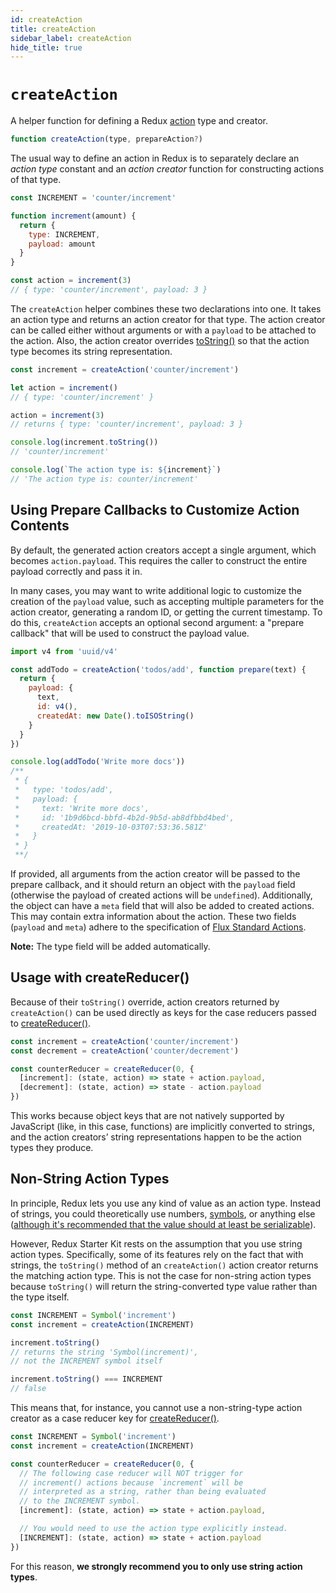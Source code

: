 ```yaml
---
id: createAction
title: createAction
sidebar_label: createAction
hide_title: true
---
```


# `createAction`

A helper function for defining a Redux [action](https://redux.js.org/basics/actions) type and creator.

```js
function createAction(type, prepareAction?)
```

The usual way to define an action in Redux is to separately declare an _action type_ constant and an _action creator_ function for constructing actions of that type.

```js
const INCREMENT = 'counter/increment'

function increment(amount) {
  return {
    type: INCREMENT,
    payload: amount
  }
}

const action = increment(3)
// { type: 'counter/increment', payload: 3 }
```

The `createAction` helper combines these two declarations into one. It takes an action type and returns an action creator for that type. The action creator can be called either without arguments or with a `payload` to be attached to the action. Also, the action creator overrides [toString()](https://developer.mozilla.org/en-US/docs/Web/JavaScript/Reference/Global_Objects/Object/toString) so that the action type becomes its string representation.

```js
const increment = createAction('counter/increment')

let action = increment()
// { type: 'counter/increment' }

action = increment(3)
// returns { type: 'counter/increment', payload: 3 }

console.log(increment.toString())
// 'counter/increment'

console.log(`The action type is: ${increment}`)
// 'The action type is: counter/increment'
```

## Using Prepare Callbacks to Customize Action Contents

By default, the generated action creators accept a single argument, which becomes `action.payload`. This requires the caller to construct the entire payload correctly and pass it in.

In many cases, you may want to write additional logic to customize the creation of the `payload` value, such as accepting multiple parameters for the action creator, generating a random ID, or getting the current timestamp. To do this, `createAction` accepts an optional second argument: a "prepare callback" that will be used to construct the payload value.

```js
import v4 from 'uuid/v4'

const addTodo = createAction('todos/add', function prepare(text) {
  return {
    payload: {
      text,
      id: v4(),
      createdAt: new Date().toISOString()
    }
  }
})

console.log(addTodo('Write more docs'))
/**
 * {
 *   type: 'todos/add',
 *   payload: {
 *     text: 'Write more docs',
 *     id: '1b9d6bcd-bbfd-4b2d-9b5d-ab8dfbbd4bed',
 *     createdAt: '2019-10-03T07:53:36.581Z'
 *   }
 * }
 **/
```

If provided, all arguments from the action creator will be passed to the prepare callback, and it should return an object with the `payload` field (otherwise the payload of created actions will be `undefined`). Additionally, the object can have a `meta` field that will also be added to created actions. This may contain extra information about the action. These two fields (`payload` and `meta`) adhere to the specification of [Flux Standard Actions](https://github.com/redux-utilities/flux-standard-action#actions).

**Note:** The type field will be added automatically.

## Usage with createReducer()

Because of their `toString()` override, action creators returned by `createAction()` can be used directly as keys for the case reducers passed to [createReducer()](createReducer.md).

```js
const increment = createAction('counter/increment')
const decrement = createAction('counter/decrement')

const counterReducer = createReducer(0, {
  [increment]: (state, action) => state + action.payload,
  [decrement]: (state, action) => state - action.payload
})
```

This works because object keys that are not natively supported by JavaScript (like, in this case, functions) are implicitly converted to strings, and the action creators’ string representations happen to be the action types they produce.

## Non-String Action Types

In principle, Redux lets you use any kind of value as an action type. Instead of strings, you could theoretically use numbers, [symbols](https://developer.mozilla.org/en-US/docs/Glossary/Symbol), or anything else ([although it's recommended that the value should at least be serializable](https://redux.js.org/faq/actions#why-should-type-be-a-string-or-at-least-serializable-why-should-my-action-types-be-constants)).

However, Redux Starter Kit rests on the assumption that you use string action types. Specifically, some of its features rely on the fact that with strings, the `toString()` method of an `createAction()` action creator returns the matching action type. This is not the case for non-string action types because `toString()` will return the string-converted type value rather than the type itself.

```js
const INCREMENT = Symbol('increment')
const increment = createAction(INCREMENT)

increment.toString()
// returns the string 'Symbol(increment)',
// not the INCREMENT symbol itself

increment.toString() === INCREMENT
// false
```

This means that, for instance, you cannot use a non-string-type action creator as a case reducer key for [createReducer()](createReducer.md).

```js
const INCREMENT = Symbol('increment')
const increment = createAction(INCREMENT)

const counterReducer = createReducer(0, {
  // The following case reducer will NOT trigger for
  // increment() actions because `increment` will be
  // interpreted as a string, rather than being evaluated
  // to the INCREMENT symbol.
  [increment]: (state, action) => state + action.payload,

  // You would need to use the action type explicitly instead.
  [INCREMENT]: (state, action) => state + action.payload
})
```

For this reason, **we strongly recommend you to only use string action types**.
